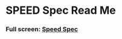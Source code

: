 

# SPEED Spec Read Me

### Full screen: [Speed Spec]( http://www.ladybug.tools/spider/sandbox/speed-specification/r2/index.html )

